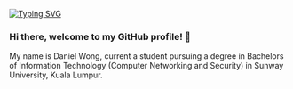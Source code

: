 [![Typing SVG](https://readme-typing-svg.demolab.com?font=Fira+Code&weight=500&size=30&pause=1000&color=00FF5B&center=true&vCenter=true&width=435&lines=0xDanW)](https://git.io/typing-svg)

### Hi there, welcome to my GitHub profile! 👋

My name is Daniel Wong, current a student pursuing a degree in Bachelors of Information Technology (Computer Networking and Security) in Sunway University, Kuala Lumpur.

